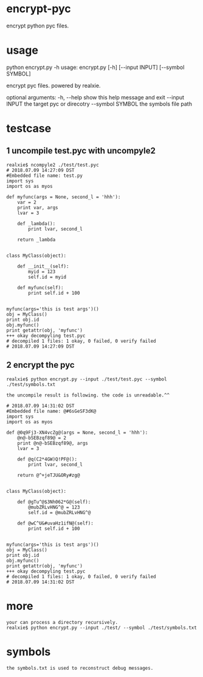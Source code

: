 # encrypt-pyc
encrypt python pyc files.

# usage
python encrypt.py -h
usage: encrypt.py [-h] [--input INPUT] [--symbol SYMBOL]

encrypt pyc files. powered by realxie.

optional arguments:
	-h, --help       show this help message and exit
	--input INPUT    the target pyc or direcotry
	--symbol SYMBOL  the symbols file path


# testcase
## 1 uncompile test.pyc with uncompyle2
	realxie$ ncompyle2 ./test/test.pyc
	# 2018.07.09 14:27:09 DST
	#Embedded file name: test.py
	import sys
	import os as myos
	
	def myfunc(args = None, second_l = 'hhh'):
	    var = 2
	    print var, args
	    lvar = 3
	
	    def _lambda():
	        print lvar, second_l
	
	    return _lambda
	
	
	class MyClass(object):
	
	    def __init__(self):
	        myid = 123
	        self.id = myid
	
	    def myfunc(self):
	        print self.id + 100
	
	
	myfunc(args='this is test args')()
	obj = MyClass()
	print obj.id
	obj.myfunc()
	print getattr(obj, 'myfunc')
	+++ okay decompyling test.pyc
	# decompiled 1 files: 1 okay, 0 failed, 0 verify failed
	# 2018.07.09 14:27:09 DST


## 2 encrypt the pyc
	realxie$ python encrypt.py --input ./test/test.pyc --symbol ./test/symbols.txt

	the uncompile result is following. the code is unreadable.^^

	# 2018.07.09 14:31:02 DST
	#Embedded file name: @#6sGeSF3dK@
	import sys
	import os as myos
	
	def @0q9Fj3-XN4vcZg@(args = None, second_l = 'hhh'):
	    @n@-bSEBzqf89@ = 2
	    print @n@-bSEBzqf89@, args
	    lvar = 3
	
	    def @q(C2*4GW)Q!PF@():
	        print lvar, second_l
	
	    return @^+jeTJU&ORy#zg@
	
	
	class MyClass(object):
	
	    def @gTu^@$3Nh062*G@(self):
	        @mubZRLvHNG^@ = 123
	        self.id = @mubZRLvHNG^@
	
	    def @wC^U&#uvaHz1ifN@(self):
	        print self.id + 100
	
	
	myfunc(args='this is test args')()
	obj = MyClass()
	print obj.id
	obj.myfunc()
	print getattr(obj, 'myfunc')
	+++ okay decompyling test.pyc
	# decompiled 1 files: 1 okay, 0 failed, 0 verify failed
	# 2018.07.09 14:31:02 DST


# more
	your can process a directory recursively.
	realxie$ python encrypt.py --input ./test/ --symbol ./test/symbols.txt


# symbols
	the symbols.txt is used to reconstruct debug messages.
